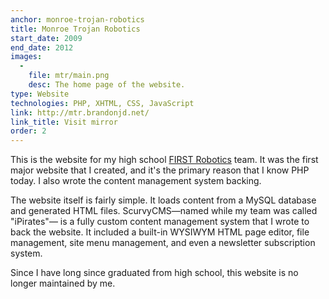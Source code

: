 ```yaml
---
anchor: monroe-trojan-robotics
title: Monroe Trojan Robotics
start_date: 2009
end_date: 2012
images:
  -
    file: mtr/main.png
    desc: The home page of the website.
type: Website
technologies: PHP, XHTML, CSS, JavaScript
link: http://mtr.brandonjd.net/
link_title: Visit mirror
order: 2
---
```

This is the website for my high school [FIRST Robotics](http://www.usfirst.org) team. It was the first major website
that I created, and it's the primary reason that I know PHP today. I also wrote the content management system backing.

The website itself is fairly simple. It loads content from a MySQL database and generated HTML files.
ScurvyCMS&mdash;named while my team was called "iPirates"&mdash; is a fully custom content management system that I
wrote to back the website. It included a built-in WYSIWYM HTML page editor, file management, site menu management, and
even a newsletter subscription system.

Since I have long since graduated from high school, this website is no longer maintained by me.
